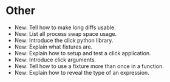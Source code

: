 # Other

* New: Tell how to make long diffs usable.
* New: List all process swap space usage.
* New: Introduce the click python library.
* New: Explain what fixtures are.
* New: Explain how to setup and test a click application.
* New: Introduce click arguments.
* New: Tell how to use a fixture more than once in a function.
* New: Explain how to reveal the type of an expression.